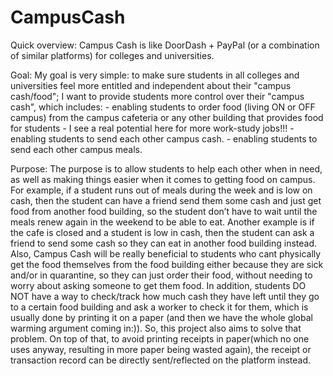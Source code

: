 # CampusCash

Quick overview: 
  Campus Cash is like DoorDash + PayPal (or a combination of similar platforms) for colleges and universities.

Goal:
  My goal is very simple: to make sure students in all colleges and universities feel more entitled and independent about their "campus cash/food"; I want to provide students more control over their "campus cash", which includes:
    - enabling students to order food (living ON or OFF campus) from the campus cafeteria or any other building that provides food for students - I see a real potential here for more work-study jobs!!!
    - enabling students to send each other campus cash.
    - enabling students to send each other campus meals.

Purpose:
  The purpose is to allow students to help each other when in need, as well as making things easier when it comes to getting food on campus. 
  For example, if a student runs out of meals during the week and is low on cash, then the student can have a friend send them some cash and just get food from another food building, so the student don’t have to wait until the meals renew again in the weekend to be able to eat. Another example is if the cafe is closed and a student is low in cash, then the student can ask a friend to send some cash so they can eat in another food building instead. Also, Campus Cash will be really beneficial to students who cant physically get the food themselves from the food building either because they are sick and/or in quarantine, so they can just order their food, without needing to worry about asking someone to get them food.
  In addition, students DO NOT have a way to check/track how much cash they have left until they go to a certain food building and ask a worker to check it for them, which is usually done by printing it on a paper (and then we have the whole global warming argument coming in:)). So, this project also aims to solve that problem. On top of that, to avoid printing receipts in paper(which no one uses anyway, resulting in more paper being wasted again), the receipt or transaction record can be directly sent/reflected on the platform instead.
